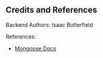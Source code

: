 ## Credits and References

Backend Authors: Isaac Butterfield

References:

- [Mongoose Docs]("https://mongoosejs.com/docs/")
